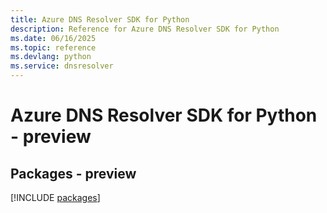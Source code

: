 ```yaml
---
title: Azure DNS Resolver SDK for Python
description: Reference for Azure DNS Resolver SDK for Python
ms.date: 06/16/2025
ms.topic: reference
ms.devlang: python
ms.service: dnsresolver
---
```

# Azure DNS Resolver SDK for Python - preview
## Packages - preview
[!INCLUDE [packages](dns-resolver-index.md)]